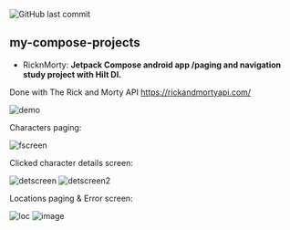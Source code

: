 ![GitHub last commit](https://img.shields.io/github/last-commit/maiow/my-compose-projects?logo=GitHub&style=plastic)

## my-compose-projects   
- RicknMorty: **Jetpack Compose android app /paging and navigation study project with Hilt DI.**
 
 Done with The Rick and Morty API https://rickandmortyapi.com/
 
![demo](https://user-images.githubusercontent.com/113892176/224313751-8ee16a19-a84e-47ae-8199-c969482d8e2d.gif)

Characters paging:

![fscreen](https://user-images.githubusercontent.com/113892176/220186369-ae2f38db-5ff3-464b-bcf9-19dd97c2db10.jpg)

Clicked character details screen:

![detscreen](https://user-images.githubusercontent.com/113892176/220186613-f44c5785-02a1-40cb-afab-e0d9dfcf8ad9.jpg)
![detscreen2](https://user-images.githubusercontent.com/113892176/220186620-2ad909d6-8fcc-42a4-bf26-1a90c22c7a52.jpg)

Locations paging & Error screen:

![loc](https://user-images.githubusercontent.com/113892176/220187691-5369612a-0ffc-4c77-88e8-700274e4d282.jpg)
![image](https://user-images.githubusercontent.com/113892176/220185249-e8464ec7-781c-42e2-85e7-065b9cc62169.png)
